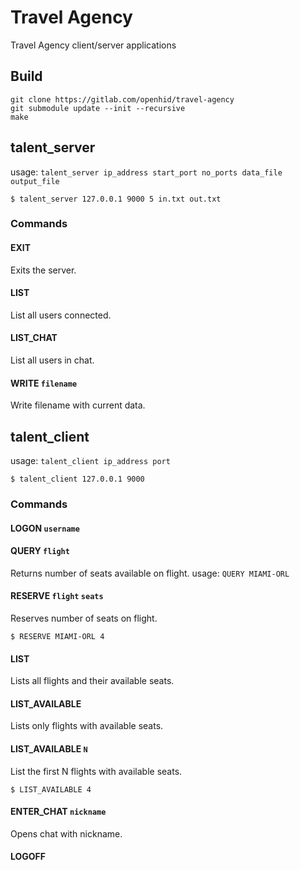 # Travel Agency

Travel Agency client/server applications

## Build
```
git clone https://gitlab.com/openhid/travel-agency
git submodule update --init --recursive
make
```

## talent_server
 usage: `talent_server ip_address start_port no_ports data_file output_file`

 `$ talent_server 127.0.0.1 9000 5 in.txt out.txt`

### Commands
#### EXIT 
Exits the server.

#### LIST 
List all users connected.

#### LIST_CHAT 
List all users in chat.

#### WRITE `filename`
Write filename with current data.



## talent_client
usage: `talent_client ip_address port`

`$ talent_client 127.0.0.1 9000`

### Commands
#### LOGON `username`

#### QUERY `flight`
Returns number of seats available on flight.
usage: `QUERY MIAMI-ORL`

#### RESERVE `flight` `seats`
Reserves number of seats on flight.

`$ RESERVE MIAMI-ORL 4`

#### LIST 
Lists all flights and their available seats.

#### LIST_AVAILABLE
Lists only flights with available seats.

#### LIST_AVAILABLE `N`
List the first N flights with available seats.

`$ LIST_AVAILABLE 4`

#### ENTER_CHAT `nickname`
Opens chat with nickname.

#### LOGOFF
